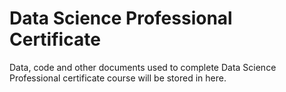 # Data Science Professional Certificate
 Data, code and other documents used to complete Data Science Professional certificate course will be stored in here.
